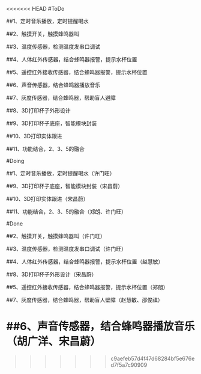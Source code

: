 <<<<<<< HEAD
#ToDo

##1、定时音乐播放，定时提醒喝水

##2、触摸开关，触摸蜂鸣器叫

##3、温度传感器，检测温度发串口调试

##4、人体红外传感器，结合蜂鸣器报警，提示水杯位置

##5、遥控红外接收传感器，结合蜂鸣器报警，提示水杯位置

##6、声音传感器，结合蜂鸣器播放音乐

##7、灰度传感器，结合蜂鸣器，帮助盲人避障

##8、3D打印杯子外形设计

##9、3D打印杯子底座，智能模块封装

##10、3D打印实体跟进

##11、功能结合，2、3、5的融合


#Doing

##1、定时音乐播放，定时提醒喝水（许门旺）

##9、3D打印杯子底座，智能模块封装（宋昌蔚）

##10、3D打印实体跟进（宋昌蔚）

##11、功能结合，2、3、5的融合（郑朗、许门旺）



#Done

##2、触摸开关，触摸蜂鸣器叫（许门旺）

##3、温度传感器，检测温度发串口调试（许门旺）

##4、人体红外传感器，结合蜂鸣器报警，提示水杯位置（赵慧敏）

##8、3D打印杯子外形设计（宋昌蔚）

##5、遥控红外接收传感器，结合蜂鸣器报警，提示水杯位置（郑朗）

##7、灰度传感器，结合蜂鸣器，帮助盲人壁障（赵慧敏、邵俊祺）

##6、声音传感器，结合蜂鸣器播放音乐（胡广洋、宋昌蔚）
=======
>>>>>>> c9aefeb57d4f47d68284bf5e676ed7f5a7c90909
